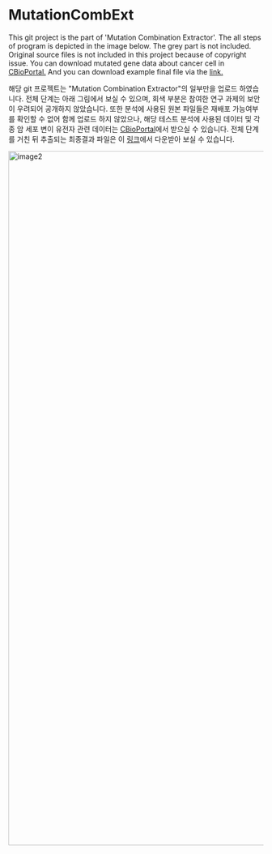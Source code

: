 # MutationCombExt

This git project is the part of 'Mutation Combination Extractor'. The all steps of program is depicted in the image below. The grey part is not included.
Original source files is not included in this project because of copyright issue. You can download mutated gene data about cancer cell in <a href ="https://www.cbioportal.org"> CBioPortal.</a>
And you can download example final file via the <a href = "https://github.com/frances-son/MutationCombExt/blob/master/results/final_file_example.xlsx">link.</a>

해당 git 프로젝트는 "Mutation Combination Extractor"의 일부만을 업로드 하였습니다. 전체 단계는 아래 그림에서 보실 수 있으며, 회색 부분은 참여한 연구 과제의 보안이 우려되어 공개하지 않았습니다.
또한 분석에 사용된 원본 파일들은 재배포 가능여부를 확인할 수 없어 함께 업로드 하지 않았으나, 해당 테스트 분석에 사용된 데이터 및 각종 암 세포 변이 유전자 관련 데이터는 <a href ="https://www.cbioportal.org">CBioPortal</a>에서 받으실 수 있습니다.
전체 단계를 거친 뒤 추출되는 최종결과 파일은 이 <a href = "https://github.com/frances-son/MutationCombExt/blob/master/results/final_file_example.xlsx">링크</a>에서 다운받아 보실 수 있습니다.

<img width="1371" alt="image2" src="https://user-images.githubusercontent.com/20037761/132241383-54ee6ea0-916e-470f-91c4-49b92be1815c.png">
